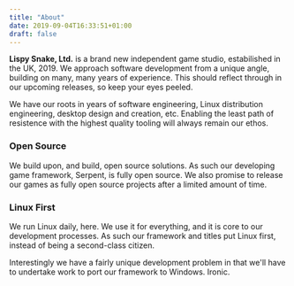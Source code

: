 ```yaml
---
title: "About"
date: 2019-09-04T16:33:51+01:00
draft: false
---
```


**Lispy Snake, Ltd.** is a brand new independent game studio, estabilished in the UK, 2019.
We approach software development from a unique angle, building on many, many years of experience.
This should reflect through in our upcoming releases, so keep your eyes peeled.

We have our roots in years of software engineering, Linux distribution engineering, desktop design
and creation, etc. Enabling the least path of resistence with the highest quality tooling will
always remain our ethos.

### Open Source

We build upon, and build, open source solutions. As such our developing game framework, Serpent,
is fully open source. We also promise to release our games as fully open source projects after
a limited amount of time.

### Linux First

We run Linux daily, here. We use it for everything, and it is core to our development processes.
As such our framework and titles put Linux first, instead of being a second-class citizen.

Interestingly we have a fairly unique development problem in that we'll have to undertake
work to port our framework to Windows. Ironic.
